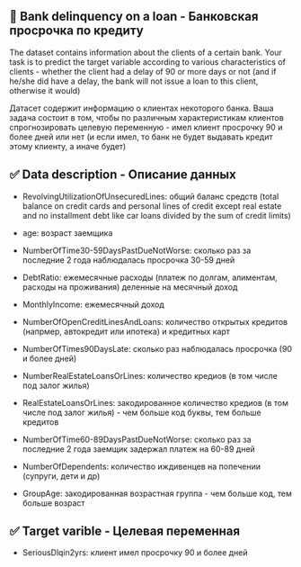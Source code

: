 ## 🧧 Bank delinquency on a loan - Банковская просрочка по кредиту

The dataset contains information about the clients of a certain bank. Your task is to predict the target variable according to various characteristics of clients - whether the client had a delay of 90 or more days or not (and if he/she did have a delay, the bank will not issue a loan to this client, otherwise it would)

Датасет содержит информацию о клиентах некоторого банка.
Ваша задача состоит в том, чтобы по различным характеристикам клиентов спрогнозировать целевую переменную - имел клиент просрочку 90 и более дней или нет (и если имел, то банк не будет выдавать кредит этому клиенту, а иначе будет)
     
## ✅ Data description - Описание данных

- RevolvingUtilizationOfUnsecuredLines: общий баланс средств (total balance on credit cards and personal lines of credit except real estate and no installment debt like car loans divided by the sum of credit limits)

- age: возраст заемщика

- NumberOfTime30-59DaysPastDueNotWorse: сколько раз за последние 2 года наблюдалась просрочка 30-59 дней

- DebtRatio: ежемесячные расходы (платеж по долгам, алиментам, расходы на проживания) деленные на месячный доход

- MonthlyIncome: ежемесячный доход

- NumberOfOpenCreditLinesAndLoans: количество открытых кредитов (напрмер, автокредит или ипотека) и кредитных карт

- NumberOfTimes90DaysLate: сколько раз наблюдалась просрочка (90 и более дней)

- NumberRealEstateLoansOrLines: количество кредиов (в том числе под залог жилья)

- RealEstateLoansOrLines: закодированное количество кредиов (в том числе под залог жилья) - чем больше код буквы, тем больше кредитов

- NumberOfTime60-89DaysPastDueNotWorse: сколько раз за последние 2 года заемщик задержал платеж на 60-89 дней

- NumberOfDependents: количество иждивенцев на попечении (супруги, дети и др)

- GroupAge: закодированная возрастная группа - чем больше код, тем больше возраст

## ✅ Target varible - Целевая переменная

- SeriousDlqin2yrs: клиент имел просрочку 90 и более дней
